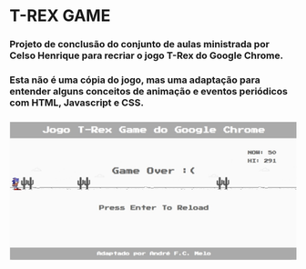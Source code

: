 # T-REX GAME
### Projeto de conclusão do conjunto de aulas ministrada por Celso Henrique para recriar o jogo T-Rex do Google Chrome.
###
### Esta não é uma cópia do jogo, mas uma adaptação para entender alguns conceitos de animação e eventos periódicos com HTML, Javascript e CSS.
###
<img src="https://github.com/HandreMelo/dinogame-dio-project/blob/master/img/print.jpg?raw=true"/>
